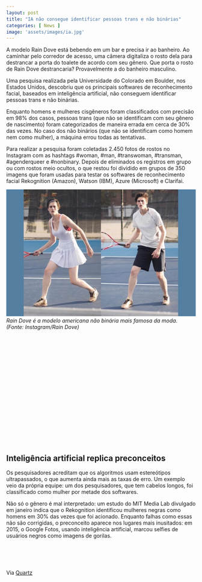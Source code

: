 ```yaml
---
layout: post
title: "IA não consegue identificar pessoas trans e não binárias"
categories: [ News ]
image: 'assets/images/ia.jpg'
---
```


A modelo Rain Dove está bebendo em um bar e precisa ir ao banheiro. Ao caminhar pelo corredor de acesso, uma câmera digitaliza o rosto dela para destrancar a porta do toalete de acordo com seu gênero. Que porta o rosto de Rain Dove destrancaria? Provavelmente a do banheiro masculino.

Uma pesquisa realizada pela Universidade do Colorado em Boulder, nos Estados Unidos, descobriu que os principais softwares de reconhecimento facial, baseados em inteligência artificial, não conseguem identificar pessoas trans e não binárias.

<!-- RETANGULO LARGO -->
<script async src="https://pagead2.googlesyndication.com/pagead/js/adsbygoogle.js"></script>
<!-- Informat -->
<ins class="adsbygoogle"
style="display:block"
data-ad-client="ca-pub-2838251107855362"
data-ad-slot="2327980059"
data-ad-format="auto"
data-full-width-responsive="true"></ins>
<script>
(adsbygoogle = window.adsbygoogle || []).push({});
</script>  

Enquanto homens e mulheres cisgêneros foram classificados com precisão em 98% dos casos, pessoas trans (que não se identificam com seu gênero de nascimento) foram categorizados de maneira errada em cerca de 30% das vezes. No caso dos não binários (que não se identificam como homem nem como mulher), a máquina errou todas as tentativas.

Para realizar a pesquisa foram coletadas 2.450 fotos de rostos no Instagram com as hashtags #woman, #man, #transwoman, #transman, #agenderqueer e #nonbinary. Depois de eliminados os registros em grupo ou com rostos meio ocultos, o que restou foi dividido em grupos de 350 imagens que foram usadas para testar os softwares de reconhecimento facial Rekognition (Amazon), Watson (IBM), Azure (Microsoft) e Clarifai.

<!-- RETANGULO LARGO 2 -->
<script async src="//pagead2.googlesyndication.com/pagead/js/adsbygoogle.js"></script>
<ins class="adsbygoogle"
style="display:block; text-align:center;"
data-ad-layout="in-article"
data-ad-format="fluid"
data-ad-client="ca-pub-2838251107855362"
data-ad-slot="8549252987"></ins>
<script>
(adsbygoogle = window.adsbygoogle || []).push({});
</script>

![Rain Dove é a modelo americana não binária mais famosa da moda.](/assets/images/ia.jpg "Rain Dove é a modelo americana não binária mais famosa da moda. Fonte: Instagram/Rain Dove")
*Rain Dove é a modelo americana não binária mais famosa da moda. (Fonte: Instagram/Rain Dove)*

<!-- QUADRADO -->
<script async src="//pagead2.googlesyndication.com/pagead/js/adsbygoogle.js"></script>
<ins class="adsbygoogle"
style="display:inline-block;width:336px;height:280px"
data-ad-client="ca-pub-2838251107855362"
data-ad-slot="5351066970"></ins>
<script>
(adsbygoogle = window.adsbygoogle || []).push({});
</script>

## Inteligência artificial replica preconceitos

Os pesquisadores acreditam que os algoritmos usam estereótipos ultrapassados, o que aumenta ainda mais as taxas de erro. Um exemplo veio da própria equipe: um dos pesquisadores, que tem cabelos longos, foi classificado como mulher por metade dos softwares.

Não só o gênero é mal interpretado: um estudo do MIT Media Lab divulgado em janeiro indica que o Rekognition identificou mulheres negras como homens em 30% das vezes que foi acionado. Enquanto falhas como essas não são corrigidas, o preconceito aparece nos lugares mais inusitados: em 2015, o Google Fotos, usando inteligência artificial, marcou selfies de usuários negros como imagens de gorilas.

<!-- MINI ANÚNCIO -->
<script async src="//pagead2.googlesyndication.com/pagead/js/adsbygoogle.js"></script>
<!-- Games Root -->
<ins class="adsbygoogle"
style="display:inline-block;width:336px;height:50px"
data-ad-client="ca-pub-2838251107855362"
data-ad-slot="5351066970"></ins>
<script>
(adsbygoogle = window.adsbygoogle || []).push({});
</script>

Via [Quartz](https://qz.com/1726806/facial-recognition-ai-from-amazon-microsoft-and-ibm-misidentifies-trans-and-non-binary-people/)
